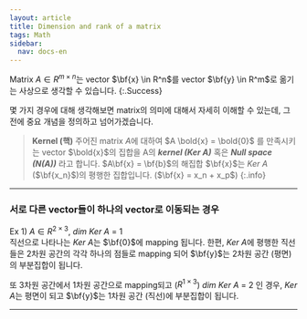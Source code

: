 ```yaml
---
layout: article
title: Dimension and rank of a matrix
tags: Math
sidebar:
  nav: docs-en
---
```


Matrix $A \in R^{m \times n}$는 vector $\bf{x} \in R^n$를 vector $\bf{y} \in R^m$로 옮기는 사상으로 생각할 수 있습니다.
{:.Success}

몇 가지 경우에 대해 생각해보면 matrix의 의미에 대해서 자세히 이해할 수 있는데, 그 전에 중요 개념을 정의하고 넘어가겠습니다.

> **Kernel (핵)**
주어진 matrix $A$에 대하여 $A \bold{x} = \bold{0}$ 를 만족시키는 vector $\bold{x}$의 집합을 A의 ***kernel (Ker A)*** 혹은 ***Null space (N(A))*** 라고 합니다.
$A\bf{x} = \bf{b}$의 해집합 $\bf{x}$는 *Ker A* ($\bf{x_n}$)의 평행한 집합입니다. ($\bf{x} = x_n + x_p$)
{:.info}


---

### 서로 다른 vector들이 하나의 vector로 이동되는 경우

Ex 1) $A \in R^{2 \times 3}$, *dim Ker A* = 1  
직선으로 나타나는 *Ker A*는 $\bf{0}$에 mapping 됩니다. 한편, *Ker A*에 평행한 직선들은 2차원 공간의 각각 하나의 점들로 mapping 되어 $\bf{y}$는 2차원 공간 (평면)의 부분집합이 됩니다.

또 3차원 공간에서 1차원 공간으로 mapping되고 ($R^{1 \times 3}$) *dim Ker A* = 2 인 경우, *Ker A*는 평면이 되고 $\bf{y}$는 1차원 공간 (직선)에 부분집합이 됩니다.


---
